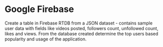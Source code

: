 # Google Firebase
Create a table in Firebase RTDB from a JSON dataset - contains sample user data with fields like videos posted, followers count, unfollowed count, likes and views. From the database created determine the top users based popularity and usage of the application.
